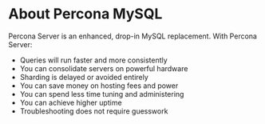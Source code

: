 About Percona MySQL
===================

Percona Server is an enhanced, drop-in MySQL replacement. With Percona Server:
  - Queries will run faster and more consistently
  - You can consolidate servers on powerful hardware
  - Sharding is delayed or avoided entirely
  - You can save money on hosting fees and power
  - You can spend less time tuning and administering
  - You can achieve higher uptime
  - Troubleshooting does not require guesswork
